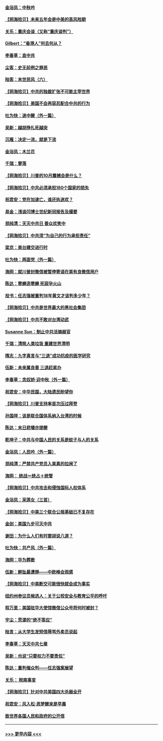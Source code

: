 #### [金浴凤：中秋吟](../pages/nsc993/n12441773.md?t=10010951) 
#### [【网海拾贝】未来五年会是中美的高风险期](../pages/nsc993/n12440760.md?t=10010951) 
#### [关乐：重庆会谈（又称“重庆谈判”）](../pages/nsc993/n12437525.md?t=10010951) 
#### [Gilbert：“香港人”何去何从？](../pages/nsc993/n12435894.md?t=10010951) 
#### [李春草：哀中共](../pages/nsc993/n12435874.md?t=10010951) 
#### [尘客：史无前例之罪恶](../pages/nsc993/n12435762.md?t=10010951) 
#### [陆客：末世民风（六）](../pages/nsc993/n12435354.md?t=10010951) 
#### [【网海拾贝】中共的独裁扩张不可能主宰世界](../pages/nsc993/n12435151.md?t=10010951) 
#### [【网海拾贝】美国不会再容忍配合中共的行为](../pages/nsc993/n12433808.md?t=10010951) 
#### [吐为快：迷中醒（外一篇）](../pages/nsc993/n12433585.md?t=10010951) 
#### [吴新：越胡挣扎死越突](../pages/nsc993/n12433562.md?t=10010951) 
#### [沉雁：决定一流，就是下流](../pages/nsc993/n12432128.md?t=10010951) 
#### [金浴凤：木兰花](../pages/nsc993/n12432124.md?t=10010951) 
#### [千瑞：寥落](../pages/nsc993/n12432071.md?t=10010951) 
#### [【网海拾贝】川普的10月震撼会是什么？](../pages/nsc993/n12431624.md?t=10010951) 
#### [【网海拾贝】中共必须承担180个国家的损失](../pages/nsc993/n12428893.md?t=10010951) 
#### [祝君安：党在加速亡，谁还执迷欢？](../pages/nsc993/n12428652.md?t=10010951) 
#### [易金：浅谈闫博士世纪新冠报告及撮要](../pages/nsc993/n12426822.md?t=10010951) 
#### [郑纯清：天灭中共日 善众欢笑中](../pages/nsc993/n12426784.md?t=10010951) 
#### [【网海拾贝】中共须“为自己的行为承担责任”](../pages/nsc993/n12426067.md?t=10010951) 
#### [梁京：美台建交进行时](../pages/nsc993/n12424066.md?t=10010951) 
#### [吐为快：两面党（外一篇）](../pages/nsc993/n12424043.md?t=10010951) 
#### [海网：就川普封微信被暂停寄语在美有良微信用户](../pages/nsc993/n12424021.md?t=10010951) 
#### [陈达：寒蝉造寒蝉 死寂孕火山](../pages/nsc993/n12423958.md?t=10010951) 
#### [投书：任志强被重判18年黄文才该判多少年？](../pages/nsc993/n12423672.md?t=10010951) 
#### [【网海拾贝】中共是世界最大的黑社会集团](../pages/nsc993/n12423543.md?t=10010951) 
#### [【网海拾贝】中共不敢对台湾动武](../pages/nsc993/n12421418.md?t=10010951) 
#### [Susanne Sun：制止中共活摘器官](../pages/nsc993/n12419654.md?t=10010951) 
#### [千瑞：清除人类垃圾 重建世界清明](../pages/nsc993/n12419414.md?t=10010951) 
#### [隋志：九字真言与“三退”成功抗疫的医学研究](../pages/nsc993/n12419248.md?t=10010951) 
#### [伍新：未来属良善 三退赶紧办](../pages/nsc993/n12418496.md?t=10010951) 
#### [李春草：念奴娇·迎中秋（外一篇）](../pages/nsc993/n12418465.md?t=10010951) 
#### [祝君安：中华民国，大陆遗民盼望你](../pages/nsc993/n12418089.md?t=10010951) 
#### [【网海拾贝】川普支持率首次压过拜登](../pages/nsc993/n12418050.md?t=10010951) 
#### [孙国祥：该是联合国体系纳入台湾的时候](../pages/nsc993/n12417369.md?t=10010951) 
#### [陈达：末日悲嚎亦提醒](../pages/nsc993/n12416736.md?t=10010951) 
#### [乾坤子：中共与中国人民的关系是蚊子与人的关系](../pages/nsc993/n12416632.md?t=10010951) 
#### [金浴凤：人民吟（外一篇）](../pages/nsc993/n12416567.md?t=10010951) 
#### [郑纯清：严禁共产党员入美真的拉闸了](../pages/nsc993/n12416550.md?t=10010951) 
#### [海网： 统战＝统占＋统管](../pages/nsc993/n12416404.md?t=10010951) 
#### [【网海拾贝】中共攻击和侵蚀国际人权体系](../pages/nsc993/n12416250.md?t=10010951) 
#### [金浴凤：采莲女（三首）](../pages/nsc993/n12415517.md?t=10010951) 
#### [【网海拾贝】中美三个联合公报基础已不复存在](../pages/nsc993/n12415054.md?t=10010951) 
#### [金剑：美国九步可灭中共](../pages/nsc993/n12413183.md?t=10010951) 
#### [谢田：为什么人们有时要胡说八道？](../pages/nsc993/n12411861.md?t=10010951) 
#### [吐为快：共产风（外一篇）](../pages/nsc993/n12411761.md?t=10010951) 
#### [海网：华为葬歌](../pages/nsc993/n12410381.md?t=10010951) 
#### [伍新：醉坠最遭罪——中欧峰会观感](../pages/nsc993/n12410364.md?t=10010951) 
#### [【网海拾贝】中美断交可能很快就会成为事实](../pages/nsc993/n12409495.md?t=10010951) 
#### [纽约州参议员候选人：关于公校安全与教育公平的呼吁](../pages/nsc993/n12409228.md?t=10010951) 
#### [程万里：美国驻华大使馆微信公众号将何时被封？](../pages/nsc993/n12407397.md?t=10010951) 
#### [宇尘：荒谬的“绝不答应”](../pages/nsc993/n12407360.md?t=10010951) 
#### [陆言：从大学生发短信辱骂外卖员说起](../pages/nsc993/n12407285.md?t=10010951) 
#### [李春草：天灭中共七章](../pages/nsc993/n12406988.md?t=10010951) 
#### [吴新：也说“只要权力不要责任”](../pages/nsc993/n12406966.md?t=10010951) 
#### [陈达：重判催众判——任志强案展望](../pages/nsc993/n12404540.md?t=10010951) 
#### [关乐： 皖南事变](../pages/nsc993/n12404288.md?t=10010951) 
#### [【网海拾贝】针对中共美国四大杀器全开](../pages/nsc993/n12404172.md?t=10010951) 
#### [祝君安：风入松‧恶梦醒来是早晨](../pages/nsc993/n12401953.md?t=10010951) 
#### [致世界各国人民和政府的公开信](../pages/nsc993/n12401824.md?t=10010951) 

----
#### [ >>> 更早内容 <<< ](../indexes/nsc993-earlier.md)
